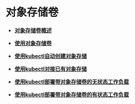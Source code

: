 # 对象存储卷<a name="cce_01_0322"></a>

-   **[对象存储卷概述](对象存储卷概述-14.md)**  

-   **[使用对象存储卷](使用对象存储卷-15.md)**  

-   **[使用kubectl自动创建对象存储](使用kubectl自动创建对象存储-16.md)**  

-   **[使用kubectl对接已有对象存储](使用kubectl对接已有对象存储-17.md)**  

-   **[使用kubectl部署带对象存储卷的无状态工作负载](使用kubectl部署带对象存储卷的无状态工作负载-18.md)**  

-   **[使用kubectl部署带对象存储卷的有状态工作负载](使用kubectl部署带对象存储卷的有状态工作负载-19.md)**  


